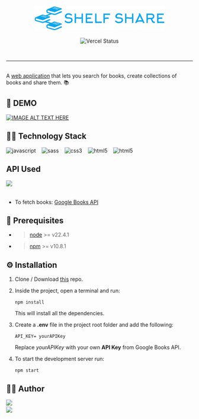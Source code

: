 <p align=center>
<a style="text-decoration: none" href="https://shelfshare.vercel.app">
    <img style="width: 350px" src="./src/img/logo.svg" alt="shelf share" />
</a>
    <br/>
    <br/>
   <img src="https://deploy-badge.vercel.app/vercel/shelfshare" alt="Vercel Status" />
</p>
<br/>
<hr/>
<br/>
A <a href="https://shelfshare.vercel.app">web application</a> that lets you search for books, create collections of books and share them. 📚

## 🎦 DEMO

[![IMAGE ALT TEXT HERE](https://img.youtube.com/vi/lASfxIo_W3Y/0.jpg)](https://www.youtube.com/watch?v=lASfxIo_W3Y)

## 🧑‍💻 Technology Stack

<a style="text-decoration: none" href="https://developer.mozilla.org/en-US/docs/Web/JavaScript">
  <img src="https://img.shields.io/badge/javascript-%23323330.svg?style=for-the-badge&logo=javascript&logoColor=%23F7DF1E" alt="javascript"/>
</a>&nbsp;&nbsp;
<a style="text-decoration: none" href="https://sass-lang.com">
  <img src="https://img.shields.io/badge/SASS-hotpink.svg?style=for-the-badge&logo=SASS&logoColor=white" alt="sass"/>
</a>&nbsp;&nbsp;
<a style="text-decoration: none" href="https://developer.mozilla.org/en-US/docs/Web/CSS">
  <img src="https://img.shields.io/badge/css3-%231572B6.svg?style=for-the-badge&logo=css3&logoColor=white" alt="css3"/>
</a>&nbsp;&nbsp;
<a style="text-decoration: none" href="https://developer.mozilla.org/en-US/docs/Web/HTML">
  <img src="https://img.shields.io/badge/html5-%23E34F26.svg?style=for-the-badge&logo=html5&logoColor=white" alt="html5"/>
</a>&nbsp;&nbsp;
<a style="text-decoration: none" href="https://www.figma.com/">
  <img src="https://img.shields.io/badge/figma-%23F24E1E.svg?style=for-the-badge&logo=figma&logoColor=white" alt="html5"/>
</a>

## API Used

<a style="text-decoration: none" href="https://books.google.co.in/">
  <img src="https://img.shields.io/badge/google-4285F4?style=for-the-badge&logo=google&logoColor=white" />
</a>
</a>
<br/>
<br/>

- To fetch books: [Google Books API](https://developers.google.com/books/docs/overview)

## 🔧 Prerequisites

- > [node](https://nodejs.org/en/) >= v22.4.1
- > [npm](https://www.npmjs.com/) >= v10.8.1

## ⚙ Installation

1. Clone / Download [this](https://github.com/Pranav-Patani/Shelf-Share) repo.
2. Inside the project, open a terminal and run:

   ```
   npm install
   ```

   This will install all the dependencies.

3. Create a **.env** file in the project root folder and add the following:

   ```
   API_KEY= yourAPIKey
   ```

   Replace _yourAPIKey_ with your own **API Key** from Google Books API.

4. To start the development server run:
   ```
   npm start
   ```

## 🧑‍💼 Author

<a style="text-decoration: none" href="https://x.com/Prnv_Ptn">
<img src="https://img.shields.io/badge/X-%23000000.svg?style=for-the-badge&logo=X&logoColor=white" />
</a>
<br/>
<a style="text-decoration: none" href="https://www.linkedin.com/in/pranavpatani/">
    <img src="https://img.shields.io/badge/linkedin-%230077B5.svg?style=for-the-badge&logo=linkedin&logoColor=white" />
</a>
